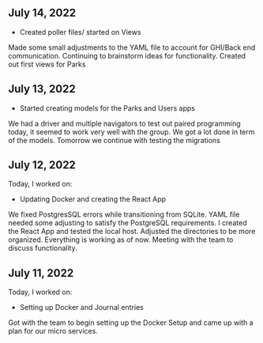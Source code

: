 ## July 14, 2022
* Created poller files/ started on Views

Made some small adjustments to the YAML file to account for GHI/Back end communication. Continuing to brainstorm ideas for functionality. Created out first views for Parks

## July 13, 2022
* Started creating models for the Parks and Users apps

We had a driver and multiple navigators to test out paired programming today, it seemed to work very well with the group. We got a lot done in term of the models. Tomorrow we continue with testing the migrations
## July 12, 2022

Today, I worked on:

* Updating Docker and creating the React App

We fixed PostgresSQL errors while transitioning from SQLite. YAML file needed some adjusting to satisfy the PostgreSQL requirements. I created the React App and tested the local host. Adjusted the directories to be more organized. Everything is working as of now. Meeting with the team to discuss functionality.
## July 11, 2022

Today, I worked on:

* Setting up Docker and Journal entries

Got with the team to begin setting up the Docker Setup and came up with a plan for our micro services.
